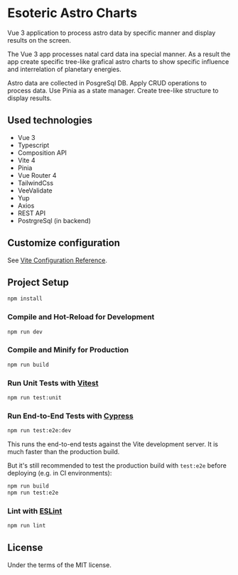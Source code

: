 # Esoteric Astro Charts

Vue 3 application to process astro data by specific manner and display results on the screen.

The Vue 3 app processes natal card data ina special manner. As a result the app create specific tree-like grafical astro charts to show specific influence and interrelation of planetary energies.

Astro data are collected in PosgreSql DB. Apply CRUD operations to process data. Use Pinia as a state manager. Create tree-like structure to display results.

## Used technologies

- Vue 3
- Typescript
- Composition API
- Vite 4
- Pinia
- Vue Router 4
- TailwindCss
- VeeValidate
- Yup
- Axios
- REST API
- PostrgreSql (in backend)

## Customize configuration

See [Vite Configuration Reference](https://vitejs.dev/config/).

## Project Setup

```sh
npm install
```

### Compile and Hot-Reload for Development

```sh
npm run dev
```

### Compile and Minify for Production

```sh
npm run build
```

### Run Unit Tests with [Vitest](https://vitest.dev/)

```sh
npm run test:unit
```

### Run End-to-End Tests with [Cypress](https://www.cypress.io/)

```sh
npm run test:e2e:dev
```

This runs the end-to-end tests against the Vite development server.
It is much faster than the production build.

But it's still recommended to test the production build with `test:e2e` before deploying (e.g. in CI environments):

```sh
npm run build
npm run test:e2e
```

### Lint with [ESLint](https://eslint.org/)

```sh
npm run lint
```

## License

Under the terms of the MIT license.
